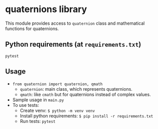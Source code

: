 # quaternions library

This module provides access to `quaternion` class and mathematical functions for quaternions.

## Python requirements (at `requirements.txt`)

```
pytest
```

## Usage

- `from quaternion import quaternion, qmath`
  - `quaternion`: main class, which represents quaternions.
  - `qmath`: like `cmath` but for quaternions instead of complex values.
- Sample usage in `main.py`
- To use tests:
  - Create venv: `$ python -m venv venv`
  - Install python requirements: `$ pip install -r requirements.txt`
  - Run tests: `pytest`
